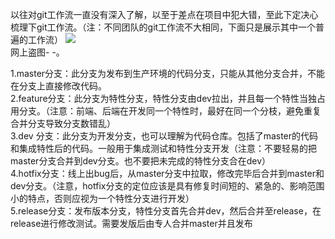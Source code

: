 以往对git工作流一直没有深入了解，以至于差点在项目中犯大错，至此下定决心梳理下git工作流。（注：不同团队的git工作流不大相同，下面只是展示其中一个普遍的工作流）
![](//upload-images.jianshu.io/upload_images/2439144-9c3bc4136bbed4c3.png?imageMogr2/auto-orient/strip%7CimageView2/2/w/1240)  
网上盗图- -。
  
1.master分支：此分支为发布到生产环境的代码分支，只能从其他分支合并，不能在分支上直接修改代码。  
2.feature分支：此分支为特性分支，特性分支由dev拉出，并且每一个特性当独占用分支。（注意：前端、后端在开发同一个特性时，最好在同一个分枝，避免重复合并分支导致分支数错乱）  
3.dev 分支：此分支为开发分支，也可以理解为代码仓库。包括了master的代码和集成特性后的代码。一般用于集成测试和特性分支开发（注意：不要轻易的把master分支合并到dev分支。也不要把未完成的特性分支合在dev）  
4.hotfix分支：线上出bug后，从master分支中拉取，修改完毕后合并到master和dev分支。（注意，hotfix分支的定位应该是具有修复时间短的、紧急的、影响范围小的特点，否则应视为一个特性分支进行开发）  
5.release分支：发布版本分支，特性分支首先合并dev，然后合并至release，在release进行修改测试。需要发版后由专人合并master并且发布